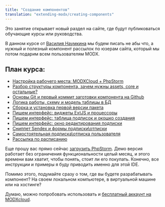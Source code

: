 ```yaml
---
title: "Создание компонентов"
translation: "extending-modx/creating-components"
---
```


Это занятие открывает новый раздел на сайте, где будут публиковаться обучающие курсы или руководства.

В данном курсе от [Василия Наумкина](https://github.com/bezumkin) мы будем писать не абы что, а нужный и полезный компонент рассылок по юзерам сайта, который мы потом подарим всем пользователям MODX.

## План курса:

- [Настройка рабочего места: MODXCloud + PhpStorm](extending-modx/creating-components/customize-the-workplace)
- [Разбор структуры компонента, зачем нужны assets, core и остальные?](extending-modx/creating-components/component-structure)
- [Основы Git и первый коммит заготовки компонента на Github](extending-modx/creating-components/git-basics/)
- [Логика работы, схему и модель таблицы в БД](extending-modx/creating-components/work-logic)
- [Сборка и установка первой версии пакета](extending-modx/creating-components/package-build)
- [Пишем интерфейс: виджеты ExtJS и процессоры](extending-modx/creating-components/extjs-widgets)
- [Пишем интерфейс: таблица подписок и окошко создания](extending-modx/creating-components/letter-queue-table)
- [Пишем интерфейс: окно редактирования подписки](extending-modx/creating-components/subscription-edit-window)
- [Сниппет Sendex и формы подписки\отписки](extending-modx/creating-components/snippet-sendex)
- [Самостоятельная подписка\отписка пользователя](extending-modx/creating-components/subscription-table)
- [Рассылка по расписанию](extending-modx/creating-components/scheduled-newsletter)

Еще прошу вас прямо сейчас [загрузить PhpStorm](http://www.jetbrains.com/phpstorm/download/). Демо версия работает без ограничения функциональности целый месяц, и этого времени вам хватит, чтобы понять, стоит ли его покупать.
Конечно, все инструкции и примеры я буду приводить именно для этой IDE.

Помимо этого, подумайте сразу о том, где вы будете разрабатывать компонент? На своем локальном компьютере, в виртуальной машине или на хостинге?

Думаю, можно попробовать использовать и [бесплатный аккаунт на MODXcloud](https://modxcloud.com/signup/lab-account.html).
